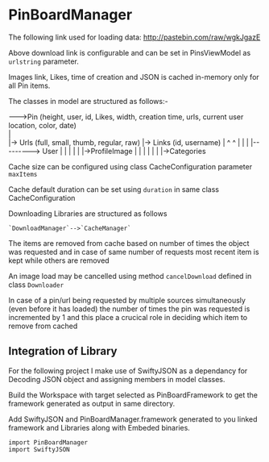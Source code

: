 # PinBoardManager

The following link used for loading data: http://pastebin.com/raw/wgkJgazE

Above download link is configurable and can be set in PinsViewModel as `urlstring` parameter.

Images link, Likes, time of creation  and JSON is cached in-memory only for all Pin items.

The classes in model are structured as follows:-
<p>
  --->Pin (height, user, id, Likes, width, creation time, urls, current user location, color, date) <br/>  
     | <br/>
     |-> Urls (full, small, thumb, regular, raw) 
     |-> Links (id, username)
     |    ^        ^
     |    |        |
     |---------> User
     |    |        |
     |    |        |->ProfileImage  
     |    |
     |    |  
     |    |
     |->Categories

Cache size can be configured using class CacheConfiguration parameter `maxItems`

Cache default duration can be set using `duration` in same class CacheConfiguration

Downloading Libraries are structured as follows

    `DownloadManager`-->`CacheManager`

The items are removed from cache based on number of times the object was requested and in case of same number of requests most recent item is kept while others are removed

An image load may be cancelled using method `cancelDownload` defined in class `Downloader`

In case of a pin/url being requested by multiple sources simultaneously (even before it has loaded) the number of times
the pin was requested is incremented by 1 and this place a crucical role in deciding which item to remove from cached

## Integration of Library


For the following project I make use of SwiftyJSON as a dependancy for Decoding JSON object and assigning members in model classes.

Build the Workspace with target selected as PinBoardFramework to get the framework generated as output in same directory.

Add SwiftyJSON and PinBoardManager.framework generated to you linked framework and Libraries along with Embeded binaries.

`import PinBoardManager` <br/>
`import SwiftyJSON`
